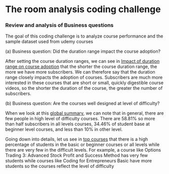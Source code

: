 # The room analysis coding challenge

### Review and analysis of Business questions

The goal of this coding challenge is to analyze course performance and the sample dataset used from udemy courses

   (a) Business question: Did the duration range impact the course adoption?

After setting the course duration ranges, we can see in [Impact of duration range on course adoption](https://public.tableau.com/authoring/Aurelle-theroomAnalysis/Coursesadoption#1) that the shorter the course duration range, the more we have more subscribers. We can therefore say that the duration range closely impacts the adoption of courses. Subscribers are much more interested in these courses that are short or small, quickly digestible course videos, so the shorter the duration of the course, the greater the number of subscribers.

   (b) Business question: Are the courses well designed at level of difficulty?

When we look at this [global summary](https://public.tableau.com/authoring/Aurelle-theroomAnalysis/question2bcoursesbylevel#1), we can note that in general, there are few people in high level of difficulty courses. There are 58.81% so more than half subscribers in all levels courses, 34.46% of student base at beginner level courses, and less than 10% in other level.

Going down into details, let us see in [top courses](https://public.tableau.com/authoring/Aurelle-theroomAnalysis/question2btopcourses#2) that there is a high percentage of students in the basic or beginner courses or all levels while there are very few in the difficult levels. For example, a course like Options Trading 3: Advanced Stock Profit and Success Method has very few students while courses like Coding for Entrepreneurs Basic have more students so the courses reflect the level of difficulty
